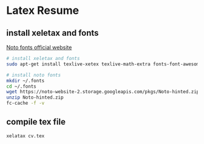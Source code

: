 # Latex Resume
## install xeletax and fonts
[Noto fonts official website](https://www.google.com/get/noto/help/install/)
```bash
# install xeletax and fonts
sudo apt-get install texlive-xetex texlive-math-extra fonts-font-awesome

# install noto fonts
mkdir ~/.fonts
cd ~/.fonts
wget https://noto-website-2.storage.googleapis.com/pkgs/Noto-hinted.zip
unzip Noto-hinted.zip
fc-cache -f -v
```

## compile tex file
```bash
xelatax cv.tex
```
